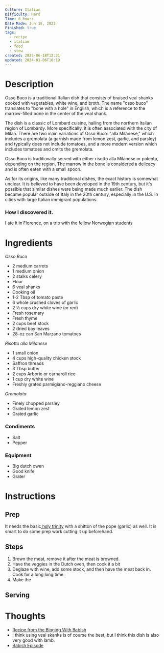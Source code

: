 ```yaml
---
Culture: Italian
Difficulty: Hard
Time: 6 hours
Date Made: Jun 18, 2023
Finished: true
tags:
  - recipe
  - italian
  - food
  - stew
created: 2023-06-18T12:31
updated: 2024-01-06T16:19
---
```

# Description
Osso Buco is a traditional Italian dish that consists of braised veal shanks cooked with vegetables, white wine, and broth. The name "osso buco" translates to "bone with a hole" in English, which is a reference to the marrow-filled bone in the center of the veal shank.

The dish is a classic of Lombard cuisine, hailing from the northern Italian region of Lombardy. More specifically, it is often associated with the city of Milan. There are two main variations of Osso Buco: "alla Milanese," which includes a gremolata (a garnish made from lemon zest, garlic, and parsley) and typically does not include tomatoes, and a more modern version which includes tomatoes and omits the gremolata.

Osso Buco is traditionally served with either risotto alla Milanese or polenta, depending on the region. The marrow in the bone is considered a delicacy and is often eaten with a small spoon.

As for its origins, like many traditional dishes, the exact history is somewhat unclear. It is believed to have been developed in the 19th century, but it's possible that similar dishes were being made much earlier. The dish became popular outside of Italy in the 20th century, especially in the U.S. in cities with large Italian immigrant populations.

### How I discovered it. 
I ate it in Florence, on a trip with the fellow Norwegian students 
# Ingredients

_Osso Buco_
- 2 medium carrots
- 1 medium onion
- 2 stalks celery
- Flour
- 6 veal shanks 
- Cooking oil
- 1-2 Tbsp of tomato paste
- 6 whole crushed cloves of garlic
- 2 ½ cups dry white wine (or red)
- Fresh rosemary
- Fresh thyme
- 2 cups beef stock 
- 2 dried bay leaves
- 28-oz can San Marzano tomatoes

_Risotto alla Milanese_
- 1 small onion
- 4 cups high-quality chicken stock 
- Saffron threads
- 3 Tbsp butter
- 2 cups Arborio or carnaroli rice
- 1 cup dry white wine
- Freshly grated parmigiano-reggiano cheese 

_Gremolata_
- Finely chopped parsley
- Grated lemon zest 
- Grated garlic

### Condiments
- Salt
- Pepper
### Equipment 
* Big dutch owen
* Good knife
* Grater 
# Instructions

## Prep
It needs the basic[ holy trinity](https://en.wikipedia.org/wiki/Holy_trinity_(cooking)) with a shitton of the pope (garlic) as well. It is smart to do some prep work cutting it up beforehand. 

## Steps

1. Brown the meat, remove it after the meat is browned. 
2. Have the veggies in the Dutch oven, then cook it a bit
3. Deglaze with wine, add some stock, and then have the meat back in. Cook for a long long time. 
4. Make the 

## Serving 


# Thoughts
- [Recipe from the Binging With Babish](https://www.bingingwithbabish.com/recipes/ossobuco)
- I think using veal skanks is of course the best, but I think this dish is also very good with lamb. 
- [Babish Episode](https://www.youtube.com/watch?v=Jr9Is6NsFck&t=2s&ab_channel=BabishCulinaryUniverse)

